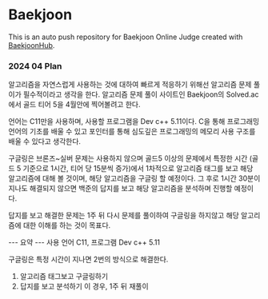 # Baekjoon
This is an auto push repository for Baekjoon Online Judge created with [BaekjoonHub](https://github.com/BaekjoonHub/BaekjoonHub).

### 2024 04 Plan
알고리즘을 자연스럽게 사용하는 것에 대하여 빠르게 적응하기 위해선 알고리즘 문제 풀이가 필수적이라고 생각을 한다.
알고리즘 문제 풀이 사이트인 Baekjoon의 Solved.ac에서 골드 티어 5을 4월안에 찍어볼려고 한다.

언어는 C11만을 사용하며, 사용할 프로그램을 Dev c++ 5.11이다.
C을 통해 프로그래밍 언어의 기초를 배울 수 있고 포인터를 통해 심도깊은 프로그래밍의 메모리 사용 구조를 배울 수 있다고 생각한다.

구글링은 브론즈~실버 문제는 사용하지 않으며 골드5 이상의 문제에서 특정한 시간 (골드 5 기준으로 1시간, 티어 당 15분씩 증가)에서
1차적으로 알고리즘 태그를 보고 해당 알고리즘에 대해 볼 것이며, 해당 알고리즘을 구글링 할 예정이다.
그 후로 1시간 30분이 지나도 해결되지 않으면 백준의 답지를 보고 해당 알고리즘을 분석하며 진행할 예정이다.

답지를 보고 해결한 문제는 1주 뒤 다시 문제를 풀이하여 구글링을 하지않고 해당 알고리즘에 대한 이해를 하는 것이 목표다.

--- 요약 ---
사용 언어 C11, 프로그램 Dev c++ 5.11

구글링은 특정 시간이 지나면 2번의 방식으로 해결한다.
1. 알고리즘 태그보고 구글링하기
2. 답지를 보고 분석하기 이 경우, 1주 뒤 재풀이
